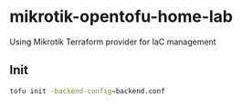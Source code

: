 # mikrotik-opentofu-home-lab
Using Mikrotik Terraform provider for IaC management


## Init

```bash
tofu init -backend-config=backend.conf
```

